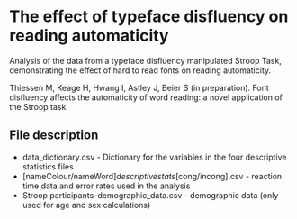 # The effect of typeface disfluency on reading automaticity
Analysis of the data from a typeface disfluency manipulated Stroop Task, demonstrating the effect of hard to read fonts on reading automaticity.

Thiessen M, Keage H, Hwang I, Astley J, Beier S (in preparation). Font disfluency affects the automaticity of word reading: 
a novel application of the Stroop task.

## File description
- data_dictionary.csv - Dictionary for the variables in the four descriptive statistics files
- [nameColour/nameWord]_descriptivestats_[cong/incong].csv - reaction time data and error rates used in the analysis
- Stroop participants–demographic_data.csv - demographic data (only used for age and sex calculations)

